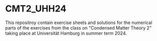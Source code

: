 # CMT2_UHH24


This repositroy contain exercise sheets and solutions for the numerical parts of the exercises from the class on "Condensed Matter Theory 2" taking place at Universität Hamburg in summer term 2024.
